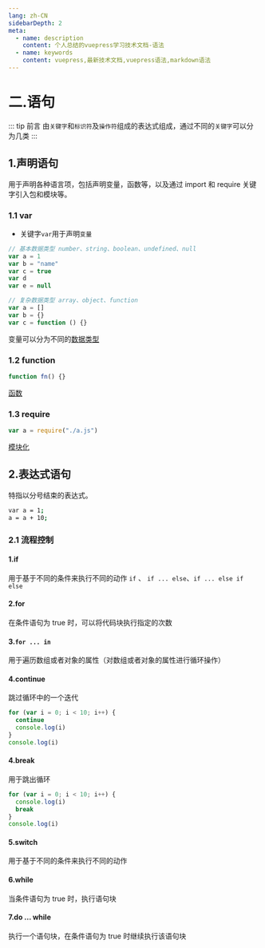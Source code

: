 ```yaml
---
lang: zh-CN
sidebarDepth: 2
meta:
  - name: description
    content: 个人总结的vuepress学习技术文档-语法
  - name: keywords
    content: vuepress,最新技术文档,vuepress语法,markdown语法
---
```


# 二.语句

::: tip 前言
由`关键字`和`标识符`及`操作符`组成的表达式组成，通过不同的`关键字`可以分为几类
:::

## 1.声明语句

用于声明各种语言项，包括声明变量，函数等，以及通过 import 和 require 关键字引入包和模块等。

### 1.1 var

- 关键字`var`用于声明`变量`

```js
// 基本数据类型 number、string、boolean、undefined、null
var a = 1
var b = "name"
var c = true
var d
var e = null
```

```js
// 复杂数据类型 array、object、function
var a = []
var b = {}
var c = function () {}
```

变量可以分为不同的[数据类型](/1.base/1.js/4.variableobj)

### 1.2 function

```js
function fn() {}
```

[函数](/1.base/1.js/6.closure)

### 1.3 require

```js
var a = require("./a.js")
```

[模块化](/1.base/1.js/8.async)

## 2.表达式语句

特指以分号结束的表达式。

```sh
var a = 1;
a = a + 10;
```

### 2.1 流程控制

#### 1.if

用于基于不同的条件来执行不同的动作
`if` 、 `if ... else`、`if ... else if else`

#### 2.for

在条件语句为 true 时，可以将代码块执行指定的次数

#### 3.`for ... in`

用于遍历数组或者对象的属性（对数组或者对象的属性进行循环操作）

#### 4.continue

跳过循环中的一个迭代

```js
for (var i = 0; i < 10; i++) {
  continue
  console.log(i)
}
console.log(i)
```

#### 4.break

用于跳出循环

```js
for (var i = 0; i < 10; i++) {
  console.log(i)
  break
}
console.log(i)
```

#### 5.switch

用于基于不同的条件来执行不同的动作

#### 6.while

当条件语句为 true 时，执行语句块

#### 7.do ... while

执行一个语句块，在条件语句为 true 时继续执行该语句块
